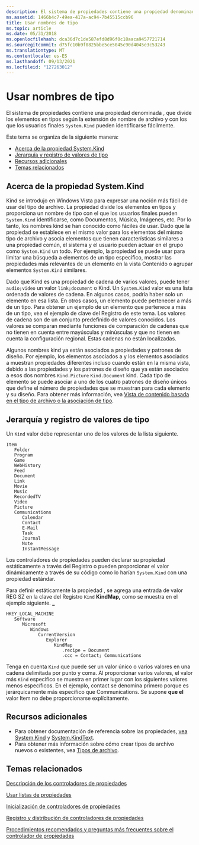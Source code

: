 ```yaml
---
description: El sistema de propiedades contiene una propiedad denominada System.Kind, que divide los elementos en tipos según la extensión de nombre de archivo y con los que los usuarios finales pueden identificarse fácilmente.
ms.assetid: 1466b4c7-49ea-417a-ac94-7b45515ccb96
title: Usar nombres de tipo
ms.topic: article
ms.date: 05/31/2018
ms.openlocfilehash: dca36d7c1de587efd8d96f0c18aaca9457721714
ms.sourcegitcommit: d75fc10b9f0825bbe5ce5045c90d4045e3c53243
ms.translationtype: MT
ms.contentlocale: es-ES
ms.lasthandoff: 09/13/2021
ms.locfileid: "127263012"
---
```

# <a name="using-kind-names"></a>Usar nombres de tipo

El sistema de propiedades contiene una propiedad denominada , que divide los elementos en tipos según la extensión de nombre de archivo y con los que los usuarios finales `System.Kind` pueden identificarse fácilmente.

Este tema se organiza de la siguiente manera:

-   [Acerca de la propiedad System.Kind](#about-the-systemkind-property)
-   [Jerarquía y registro de valores de tipo](#kind-value-hierarchy-and-registration)
-   [Recursos adicionales](#additional-resources)
-   [Temas relacionados](#related-topics)

## <a name="about-the-systemkind-property"></a>Acerca de la propiedad System.Kind

Kind se introdujo en Windows Vista para expresar una noción más fácil de usar del tipo de archivo. La propiedad divide los elementos en tipos y proporciona un nombre de tipo con el que los usuarios finales pueden `System.Kind` identificarse, como Documentos, Música, Imágenes, etc. Por lo tanto, los nombres kind se han conocido como fáciles de usar. Dado que la propiedad se establece en el mismo valor para los elementos del mismo tipo de archivo y asocia elementos que tienen características similares a una propiedad común, el sistema y el usuario pueden actuar en el grupo como `System.Kind` un todo. Por ejemplo, la propiedad se puede usar para limitar una búsqueda a elementos de un tipo específico, mostrar las propiedades más relevantes de un elemento en la vista Contenido o agrupar elementos `System.Kind` similares.

Dado que Kind es una propiedad de cadena de varios valores, puede tener `audio;video` un valor `link;document` o Kind. Un `System.Kind` valor es una lista ordenada de valores de cadena. En algunos casos, podría haber solo un elemento en esa lista. En otros casos, un elemento puede pertenecer a más de un tipo. Para obtener un ejemplo de un elemento que pertenece a más de un tipo, vea el ejemplo de clave del Registro de este tema. Los valores de cadena son de un conjunto predefinido de valores conocidos. Los valores se comparan mediante funciones de comparación de cadenas que no tienen en cuenta entre mayúsculas y minúsculas y que no tienen en cuenta la configuración regional. Estas cadenas no están localizadas.

Algunos nombres kind ya están asociados a propiedades y patrones de diseño. Por ejemplo, los elementos asociados a y los elementos asociados a muestran propiedades diferentes incluso cuando están en la misma vista, debido a las propiedades y los patrones de diseño que ya están asociados a esos dos nombres `Kind.Picture` `Kind.Document` kind. Cada tipo de elemento se puede asociar a uno de los cuatro patrones de diseño únicos que define el número de propiedades que se muestran para cada elemento y su diseño. Para obtener más información, vea [Vista de contenido basada en el tipo de archivo o la asociación de tipo](/previous-versions/windows/desktop/legacy/ee330739(v=vs.85)).

## <a name="kind-value-hierarchy-and-registration"></a>Jerarquía y registro de valores de tipo

Un `Kind` valor debe representar uno de los valores de la lista siguiente.

```
Item
   Folder
   Program
   Game
   WebHistory
   Feed
   Document
   Link
   Movie
   Music
   RecordedTV
   Video
   Picture
   Communications
      Calendar
      Contact
      E-Mail
      Task
      Journal
      Note
      InstantMessage
```

Los controladores de propiedades pueden declarar su propiedad estáticamente a través del Registro o pueden proporcionar el valor dinámicamente a través de su código como lo harían `System.Kind` con una propiedad estándar.

Para definir estáticamente la propiedad , se agrega una entrada de valor REG SZ en la clave del Registro `Kind` **KindMap,** como se muestra en el ejemplo siguiente. **\_**

```
HKEY_LOCAL_MACHINE
   Software
      Microsoft
         Windows
            CurrentVersion
               Explorer
                  KindMap
                     .recipe = Document
                     .ccc = Contact; Communications
```

Tenga en cuenta `Kind` que puede ser un valor único o varios valores en una cadena delimitada por punto y coma. Al proporcionar varios valores, el valor más `Kind` específico se muestra en primer lugar con los siguientes valores menos específicos. En el ejemplo, contact se denomina primero porque es jerárquicamente más específico que Communications. Se supone **que el** valor Item no debe proporcionarse explícitamente.

## <a name="additional-resources"></a>Recursos adicionales

-   Para obtener documentación de referencia sobre las propiedades, [vea System.Kind](./props-system-kind.md) y [System.KindText](./props-system-kindtext.md).
-   Para obtener más información sobre cómo crear tipos de archivo nuevos o existentes, vea [Tipos de archivo](../shell/fa-file-types.md).

## <a name="related-topics"></a>Temas relacionados

<dl> <dt>

[Descripción de los controladores de propiedades](./building-property-handlers-properties.md)
</dt> <dt>

[Usar listas de propiedades](./building-property-handlers-property-lists.md)
</dt> <dt>

[Inicialización de controladores de propiedades](./building-property-handlers-property-handlers.md)
</dt> <dt>

[Registro y distribución de controladores de propiedades](./prophand-reg-dist.md)
</dt> <dt>

[Procedimientos recomendados y preguntas más frecuentes sobre el controlador de propiedades](./prophand-bestprac-faq.yml)
</dt> </dl>

 

 
